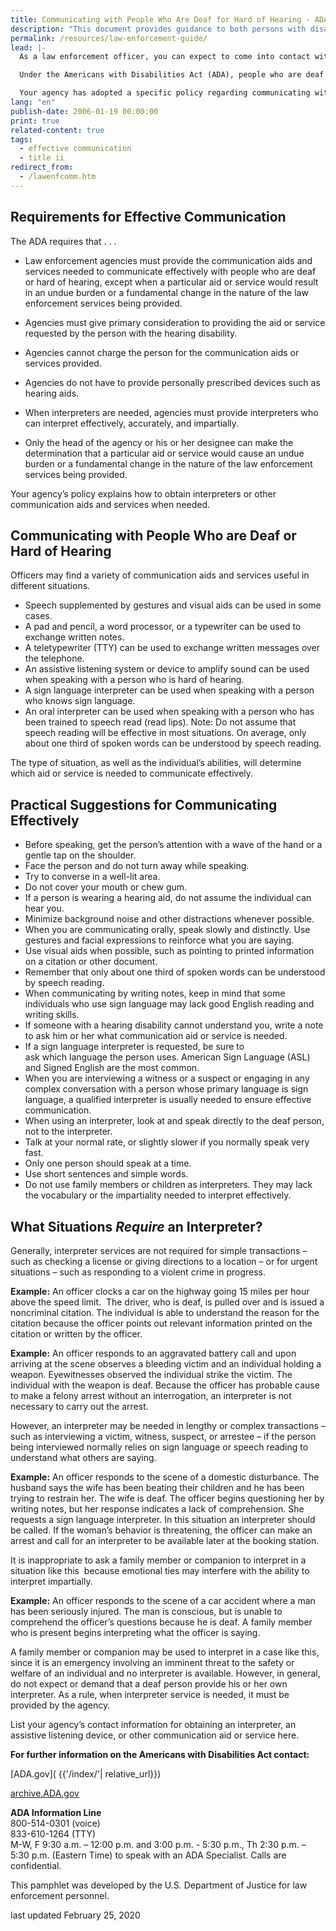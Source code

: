 ```yaml
---
title: Communicating with People Who Are Deaf for Hard of Hearing - ADA Guide for Law Enforcement Officers
description: "This document provides guidance to both persons with disabilities and law enforcement agencies regarding their rights and responsibilities under the ADA."
permalink: /resources/law-enforcement-guide/
lead: |-
  As a law enforcement officer, you can expect to come into contact with people who are deaf or hard of hearing. It is estimated that up to nine percent of the population has some degree of hearing loss, and this percentage will increase as the population ages.  

  Under the Americans with Disabilities Act (ADA), people who are deaf or hard of hearing are  entitled to the same services law enforcement provides to anyone else. They may not be excluded or segregated from services, be denied services, or otherwise be treated differently than other people. Law enforcement agencies must make efforts to ensure that their personnel communicate effectively with people whose disability affects hearing. This applies to both sworn and civilian personnel.  

  Your agency has adopted a specific policy regarding communicating with people who are deaf or hard of hearing. It is important to become familiar with this policy. 
lang: "en"
publish-date: 2006-01-19 00:00:00
print: true
related-content: true
tags:
  - effective communication
  - title ii
redirect_from:
  - /lawenfcomm.htm
---
```

## Requirements for Effective Communication  

The ADA requires that . . .  

- Law enforcement agencies must provide the communication aids and services
needed to communicate effectively with people who are deaf or hard of
hearing, except when a particular aid or service would result in an undue
burden or a fundamental change in the nature of the law enforcement services
being provided.  

- Agencies must give primary consideration to providing the aid or service
requested by the person with the hearing disability.  

- Agencies cannot charge the person for the communication aids or services
provided.  

- Agencies do not have to provide personally prescribed devices such as hearing
aids.  

- When interpreters are needed, agencies must provide interpreters who can
interpret effectively, accurately, and impartially.  

- Only the head of the agency or his or her designee can make the determination
that a particular aid or service would cause an undue burden or a fundamental
change in the nature of the law enforcement services being provided.  

Your agency’s policy explains how to obtain interpreters or other communication aids
and services when needed.  

## Communicating with People Who are Deaf or Hard of Hearing  

Officers may find a variety of communication aids and services useful in different
situations.  

- Speech supplemented by gestures and visual aids can be used in some cases.  
- A pad and pencil, a word processor, or a typewriter can be used to exchange
written notes.  
- A teletypewriter (TTY) can be used to exchange written messages over the
telephone.  
- An assistive listening system or device to amplify sound can be used when
speaking with a person who is hard of hearing.  
- A sign language interpreter can be used when speaking with a person who
knows sign language.  
- An oral interpreter can be used when speaking with a person who has been
trained to speech read (read lips). Note: Do not assume that speech reading will
be effective in most situations. On average, only about one third of spoken
words can be understood by speech reading.  

The type of situation, as well as the individual’s abilities, will determine which aid or
service is needed to communicate effectively.  

## Practical Suggestions for Communicating Effectively  

- Before speaking, get the person’s attention with a wave of the hand or a gentle
tap on the shoulder.  
- Face the person and do not turn away while speaking.  
- Try to converse in a well-lit area.  
- Do not cover your mouth or chew gum.  
- If a person is wearing a hearing aid, do not assume the individual can hear you.  
- Minimize background noise and other distractions whenever possible.  
- When you are communicating orally, speak slowly and distinctly. Use gestures
and facial expressions to reinforce what you are saying.  
- Use visual aids when possible, such as pointing to printed information on a
citation or other document.  
- Remember that only about one third of spoken words can be understood by
speech reading.  
- When communicating by writing notes, keep in mind that some individuals
who use sign language may lack good English reading and writing skills.  
- If someone with a hearing disability cannot understand you, write a note to ask
him or her what communication aid or service is needed.  
- If a sign language interpreter is requested, be sure to ask which language the
person uses. American Sign Language (ASL) and Signed English are the most
common.  
- When you are interviewing a witness or a suspect or engaging in any complex
conversation with a person whose primary language is sign language, a
qualified interpreter is usually needed to ensure effective communication.  
- When using an interpreter, look at and speak directly to the deaf person, not to
the interpreter.  
- Talk at your normal rate, or slightly slower if you normally speak very fast.  
- Only one person should speak at a time.  
- Use short sentences and simple words.  
- Do not use family members or children as interpreters. They may lack the
vocabulary or the impartiality needed to interpret effectively.  

## What Situations *Require* an Interpreter?  

Generally, interpreter services are not required for simple transactions – such as
checking a license or giving directions to a location – or for urgent situations – such as
responding to a violent crime in progress.  

**Example:** An officer clocks a car on the highway going 15 miles per hour above the
speed limit.  The driver, who is deaf, is pulled over and is issued a noncriminal
citation. The individual is able to understand the reason for the citation because the
officer points out relevant information printed on the citation or written by the officer.  

**Example:** An officer responds to an aggravated battery call and upon arriving at the
scene observes a bleeding victim and an individual holding a weapon. Eyewitnesses
observed the individual strike the victim. The individual with the weapon is deaf.
Because the officer has probable cause to make a felony arrest without an
interrogation, an interpreter is not necessary to carry out the arrest.  

However, an interpreter may be needed in lengthy or complex transactions – such as
interviewing a victim, witness, suspect, or arrestee – if the person being interviewed
normally relies on sign language or speech reading to understand what others are
saying.  

**Example:** An officer responds to the scene of a domestic disturbance. The husband
says the wife has been beating their children and he has been trying to restrain her.
The wife is deaf. The officer begins questioning her by writing notes, but her response
indicates a lack of comprehension. She requests a sign language interpreter. In this
situation an interpreter should be called. If the woman’s behavior is threatening, the
officer can make an arrest and call for an interpreter to be available later at the
booking station.  

It is inappropriate to ask a family member or companion to interpret in a situation like
this  because emotional ties may interfere with the ability to interpret impartially.  

**Example:** An officer responds to the scene of a car accident where a man has been
seriously injured. The man is conscious, but is unable to comprehend the officer’s
questions because he is deaf. A family member who is present begins interpreting
what the officer is saying.  

A family member or companion may be used to interpret in a case like this, since it is
an emergency involving an imminent threat to the safety or welfare of an individual
and no interpreter is available. However, in general, do not expect or demand that a
deaf person provide his or her own interpreter. As a rule, when interpreter service is
needed, it must be provided by the agency.  

List your agency’s contact information for obtaining an interpreter, an assistive listening device, or other communication aid or service here.  

**For further information on the Americans with Disabilities Act contact:**

[ADA.gov]( {{'/index/'| relative_url}})  

[archive.ADA.gov](https://archive.ada.gov)  

**ADA Information Line**  
800-514-0301 (voice)  
833-610-1264 (TTY)  
M-W, F 9:30 a.m. – 12:00 p.m. and 3:00 p.m. - 5:30 p.m., Th 2:30 p.m. – 5:30 p.m. (Eastern Time) to speak with an ADA Specialist. Calls are confidential.  

This pamphlet was developed by the U.S. Department of Justice for law enforcement personnel.  

last updated February 25, 2020